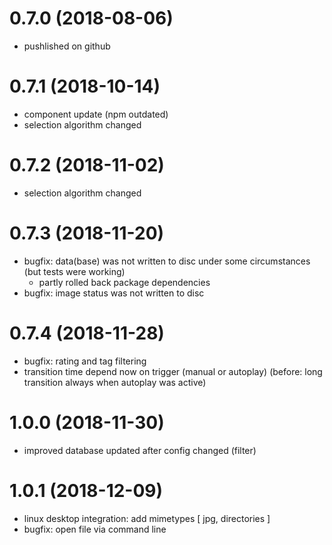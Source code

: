 # 0.7.0 (2018-08-06)
- pushlished on github

# 0.7.1 (2018-10-14)
- component update (npm outdated)
- selection algorithm changed

# 0.7.2 (2018-11-02)
- selection algorithm changed

# 0.7.3 (2018-11-20)
- bugfix: data(base) was not written to disc under some circumstances (but tests were working)
	- partly rolled back package dependencies
- bugfix: image status was not written to disc

# 0.7.4 (2018-11-28)
- bugfix: rating and tag filtering
- transition time depend now on trigger (manual or autoplay)
  (before: long transition always when autoplay was active)

# 1.0.0 (2018-11-30)
- improved database updated after config changed (filter)

# 1.0.1 (2018-12-09)
- linux desktop integration: add mimetypes [ jpg, directories ]
- bugfix: open file via command line
